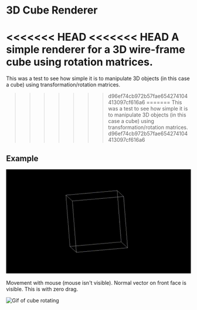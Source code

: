 # 3D Cube Renderer
<<<<<<< HEAD
<<<<<<< HEAD
A simple renderer for a 3D wire-frame cube using rotation matrices.
=======
This was a test to see how simple it is to manipulate 3D objects (in this case a cube) using transformation/rotation matrices.
>>>>>>> d96ef74cb972b57fae654274104413097cf616a6
=======
This was a test to see how simple it is to manipulate 3D objects (in this case a cube) using transformation/rotation matrices.
>>>>>>> d96ef74cb972b57fae654274104413097cf616a6

## Example

![Gif of cube rotating](docs/output.gif)

Movement with mouse (mouse isn't visible). Normal vector on front face is visible. This is with zero drag.

![Gif of cube rotating](docs/output1.gif)
